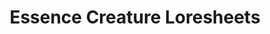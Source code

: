 ---
title: "Essence Creature Loresheets"
menu:
    lists:
        identifier: "essence-creature-loresheets"
---